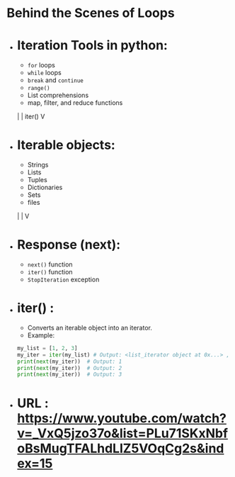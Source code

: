 # Behind the Scenes of Loops

- # Iteration Tools in python:
    - `for` loops
    - `while` loops
    - `break` and `continue`
    - `range()`
    - List comprehensions
    - map, filter, and reduce functions
    
    |
    |   iter()
    V

- # Iterable objects:
    - Strings
    - Lists
    - Tuples
    - Dictionaries
    - Sets
    - files

    |
    |
    V

- # Response (__next__):
    - `next()` function
    - `iter()` function
    - `StopIteration` exception

- # iter() :
    - Converts an iterable object into an iterator.
    - Example:
    ```python
    my_list = [1, 2, 3]
    my_iter = iter(my_list) # Output: <list_iterator object at 0x...> , gives memory starting address
    print(next(my_iter))  # Output: 1
    print(next(my_iter))  # Output: 2
    print(next(my_iter))  # Output: 3
    ```
- # URL : https://www.youtube.com/watch?v=_VxQ5jzo37o&list=PLu71SKxNbfoBsMugTFALhdLlZ5VOqCg2s&index=15